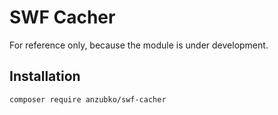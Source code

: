 # SWF Cacher

For reference only, because the module is under development.

## Installation

```sh
composer require anzubko/swf-cacher
```
